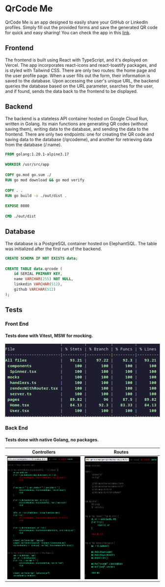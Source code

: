 # QrCode Me

QrCode Me is an app designed to easily share your GitHub or LinkedIn profiles. Simply fill out the provided forms and save the generated QR code for quick and easy sharing! You can check the app in this [link](https://qcme.vercel.app/).

## Frontend

The frontend is built using React with TypeScript, and it's deployed on Vercel. The app incorporates react-icons and react-toastify packages, and is styled with Tailwind CSS. There are only two routes: the home page and the user profile page. When a user fills out the form, their information is saved to the database. Upon accessing the user's unique URL, the backend queries the database based on the URL parameter, searches for the user, and if found, sends the data back to the frontend to be displayed.

## Backend

The backend is a stateless API container hosted on Google Cloud Run, written in Golang. Its main functions are generating QR codes (without saving them), writing data to the database, and sending the data to the frontend. There are only two endpoints: one for creating the QR code and saving data to the database (/qrcodeme), and another for retrieving data from the database (/:name).

```Dockerfile
FROM golang:1.20.1-alpine3.17

WORKDIR /usr/src/app

COPY go.mod go.sum ./
RUN go mod download && go mod verify

COPY . .
RUN go build -o ./out/dist .

EXPOSE 8080

CMD ./out/dist
```

## Database

The database is a PostgreSQL container hosted on ElephantSQL. The table was initialized after the first run of the backend.

```sql
CREATE SCHEMA IF NOT EXISTS data;

CREATE TABLE data.qrcode (
    id SERIAL PRIMARY KEY,
    name VARCHAR(255) NOT NULL,
    linkedin VARCHAR(512),
    github VARCHAR(512)
);
```

## Tests

### Front End

#### Tests done with Vitest, MSW for mocking.

<div align="center">
<img src="./images/frontEnd.png">
</div>

### Back End

#### Tests done with native Golang, no packages.

<table align="center">
<thead>
<tr>
<th align="center">
Controllers
</th>
<th align="center">
Routes
</th>
</tr>
</thead>
<tbody>
<tr>
<td>
<img src="./images/handlerTest.png" height="400">
</td>
<td>
<img src="./images/routesTest.png" height="400">
</td>
</tr>
</tbody>
</table>
